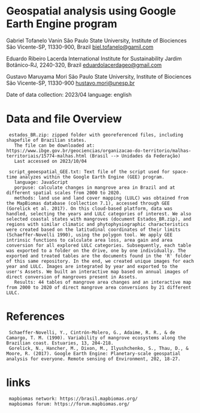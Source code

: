 #  Geospatial analysis using Google Earth Engine program
     
  Gabriel Tofanelo Vanin
  São Paulo State University, Institute of Biociences
  São Vicente-SP, 11330-900, Brazil
  biel.tofanelo@gamil.com

  Eduardo Ribeiro Lacerda
  International Institute for Sustainability
  Jardim Botânico-RJ, 2240-320, Brazil
  eduardolacerdageo@gmail.com

  Gustavo Maruyama Mori
  São Paulo State University, Institute of Biociences
  São Vicente-SP, 11330-900
  hustavo.mori@unesp.br

  Date of data collection: 2023/04
  language: english

#  Data and file Overview

     estados_BR.zip: zipped folder with georeferenced files, including shapefile of Brazilian states.
       The file can be downloaded at: https://www.ibge.gov.br/geociencias/organizacao-do-territorio/malhas-territoriais/15774-malhas.html (Brasil --> Unidades da Federação)
       Last accessed on 2023/10/04
     
     script_geoespatial_GEE.txt: Text file of the script used for space-time analyzes within the Google Earth Engine (GEE) program.
       language: JavaScript
       porpuse: calculate changes in mangrove area in Brazil and at different spatial scales from 2000 to 2020.
       methods: land use and land cover mapping (LULC) was obtained from the MapBiomas database (collection 7.1), accessed through GEE (Gorelick et al. 2017). On this cloud-based platform, data was handled, selecting the years and LULC categories of interest. We also selected coastal states with mangroves (document Estados_BR.zip), and regions with similar climatic and phytophysiographic characteristics were created based on the latitudinal coordinates of their limits (Schaeffer-Novelli 1990), using the polygon tool. We apply GEE intrinsic functions to calculate area loss, area gain and area conversion for all explored LULC categories. Subsequently, each table was exported to a folder on the drive, one by one individually. The exported and treated tables are the documents found in the 'R' folder of this same repository. In the end, we created unique images for each year and LULC. Images are integrated by year and exported to the user's Assets. We built an interactive map based on annual images of direct conversion of mangroves present in Assets.
       Results: 44 tables of mangrove area changes and an interactive map from 2000 to 2020 of direct mangrove area conversions by 21 different LULC.

  #  References
      
     Schaeffer-Novelli, Y., Cintrón-Molero, G., Adaime, R. R., & de Camargo, T. M. (1990). Variability of mangrove ecosystems along the Brazilian coast. Estuaries, 13, 204-218.
     Gorelick, N., Hancher, M., Dixon, M., Ilyushchenko, S., Thau, D., & Moore, R. (2017). Google Earth Engine: Planetary-scale geospatial analysis for everyone. Remote sensing of Environment, 202, 18-27.

  #  links

     mapbiomas network: https://brasil.mapbiomas.org/
     mapbiomas forum: https://forum.mapbiomas.org/ 
     
